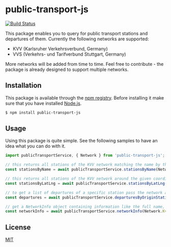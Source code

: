 # public-transport-js

[![Build Status](https://app.bitrise.io/app/1af33986c1fe4b7e/status.svg?token=WgAwmW5fLb40BXKieqms7w&branch=master)](https://app.bitrise.io/app/1af33986c1fe4b7e)


This package enables you to query for public transport stations and departures of them. Currently the following networks are supported:

- KVV (Karlsruher Verkehrsverbund, Germany)
- VVS (Verkehrs- und Tarifverbund Stuttgart, Germany)

More networks will be added from time to time. Feel free to contribute - the package is already designed to support multiple networks.

## Installation

This package is available through the [npm registry](https://www.npmjs.com/). Before installing it make sure that you have installed [Node.js](https://nodejs.org/en/download/).

```bash
$ npm install public-transport-js
```

## Usage

Using this package is quite simple. See the following samples to have an idea what you can do with it.

```js
import publicTransportService, { Network } from 'public-transport-js';

// this returns all stations of the KVV network matching the name by the query string 'Karlsruhe Hbf' - you don't have to pass the whole name
const stationsByName = await publicTransportService.stationsByName(Network.Kvv, 'Karlsruhe Hbf');

// this returns all stations of the KVV network around the given coordinate
const stationsByLatLng = await publicTransportService.stationsByLatLng(Network.Kvv, 48.9939401, 8.4009743);

// to get a list of departures of a specific station pass the network and station ID to the following method
const departures = await publicTransportService.departuresByOriginStation(Network.Kvv, '7000090');

// get a NetworkInfo object containing information like the full name, country and location of a specific network
const networkInfo = await publicTransportService.networkInfo(Network.Kvv);
```

## License

[MIT](LICENSE)
